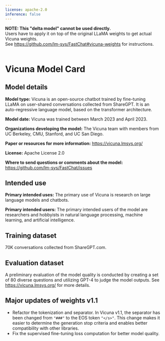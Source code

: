 ```yaml
---
license: apache-2.0
inference: false
---
```


**NOTE: This "delta model" cannot be used directly.**  
Users have to apply it on top of the original LLaMA weights to get actual Vicuna weights.  
See https://github.com/lm-sys/FastChat#vicuna-weights for instructions.
<br>
<br>

# Vicuna Model Card

## Model details

**Model type:**
Vicuna is an open-source chatbot trained by fine-tuning LLaMA on user-shared conversations collected from ShareGPT.
It is an auto-regressive language model, based on the transformer architecture.

**Model date:**
Vicuna was trained between March 2023 and April 2023.

**Organizations developing the model:**
The Vicuna team with members from UC Berkeley, CMU, Stanford, and UC San Diego.

**Paper or resources for more information:**
https://vicuna.lmsys.org/

**License:**
Apache License 2.0

**Where to send questions or comments about the model:**
https://github.com/lm-sys/FastChat/issues

## Intended use
**Primary intended uses:**
The primary use of Vicuna is research on large language models and chatbots.

**Primary intended users:**
The primary intended users of the model are researchers and hobbyists in natural language processing, machine learning, and artificial intelligence.

## Training dataset
70K conversations collected from ShareGPT.com.

## Evaluation dataset
A preliminary evaluation of the model quality is conducted by creating a set of 80 diverse questions and utilizing GPT-4 to judge the model outputs. See https://vicuna.lmsys.org/ for more details.

## Major updates of weights v1.1
- Refactor the tokenization and separator. In Vicuna v1.1, the separator has been changed from `"###"` to the EOS token `"</s>"`. This change makes it easier to determine the generation stop criteria and enables better compatibility with other libraries.
- Fix the supervised fine-tuning loss computation for better model quality.